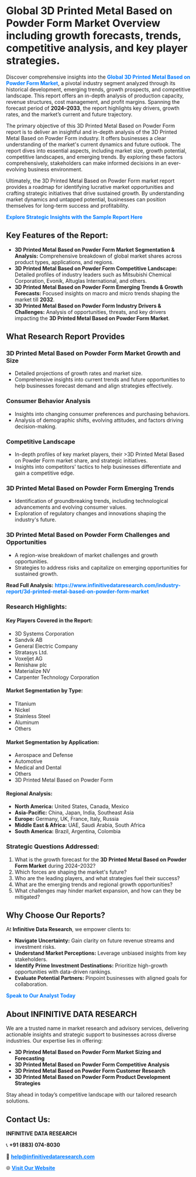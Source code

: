 <h1>Global 3D Printed Metal Based on Powder Form Market Overview including growth forecasts, trends, competitive analysis, and key player strategies.</h1>
<p>
Discover comprehensive insights into the 
<a href="https://www.infinitivedataresearch.com/industry-report/3d-printed-metal-based-on-powder-form-market" rel="dofollow" style="color: #007BFF; text-decoration: none;"><strong>Global 3D Printed Metal Based on Powder Form Market</strong></a>, a pivotal industry segment analyzed through its historical development, emerging trends, growth prospects, and competitive landscape. This report offers an in-depth analysis of production capacity, revenue structures, cost management, and profit margins. Spanning the forecast period of <strong>2024–2033</strong>, the report highlights key drivers, growth rates, and the market’s current and future trajectory.
</p>
<p>
The primary objective of this 3D Printed Metal Based on Powder Form report is to deliver an insightful and in-depth analysis of the 3D Printed Metal Based on Powder Form industry. It offers businesses a clear understanding of the market's current dynamics and future outlook. The report dives into essential aspects, including market size, growth potential, competitive landscapes, and emerging trends. By exploring these factors comprehensively, stakeholders can make informed decisions in an ever-evolving business environment.
</p>
<p>
Ultimately, the 3D Printed Metal Based on Powder Form market report provides a roadmap for identifying lucrative market opportunities and crafting strategic initiatives that drive sustained growth. By understanding market dynamics and untapped potential, businesses can position themselves for long-term success and profitability.
</p>
<p>
<a href="https://www.infinitivedataresearch.com/request-sample/reportId=102895" style="color: #007BFF; text-decoration: none;"><strong>Explore Strategic Insights with the Sample Report Here</strong></a>
</p>

<h2>Key Features of the Report:</h2>
<ul>
<li><strong>3D Printed Metal Based on Powder Form Market Segmentation & Analysis:</strong> Comprehensive breakdown of global market shares across product types, applications, and regions.</li>
<li><strong>3D Printed Metal Based on Powder Form Competitive Landscape:</strong> Detailed profiles of industry leaders such as Mitsubishi Chemical Corporation, Evonik, Altuglas International, and others.</li>
<li><strong>3D Printed Metal Based on Powder Form Emerging Trends & Growth Forecasts:</strong> Focused insights on macro and micro trends shaping the market till <strong>2032</strong>.</li>
<li><strong>3D Printed Metal Based on Powder Form Industry Drivers & Challenges:</strong> Analysis of opportunities, threats, and key drivers impacting the <strong>3D Printed Metal Based on Powder Form Market</strong>.</li>
</ul>

<h2>What Research Report Provides</h2>
<h3>3D Printed Metal Based on Powder Form Market Growth and Size</h3>
<ul>
<li>Detailed projections of growth rates and market size.</li>
<li>Comprehensive insights into current trends and future opportunities to help businesses forecast demand and align strategies effectively.</li>
</ul>

<h3>Consumer Behavior Analysis</h3>
<ul>
<li>Insights into changing consumer preferences and purchasing behaviors.</li>
<li>Analysis of demographic shifts, evolving attitudes, and factors driving decision-making.</li>
</ul>

<h3>Competitive Landscape</h3>
<ul>
<li>In-depth profiles of key market players, their >3D Printed Metal Based on Powder Form market share, and strategic initiatives.</li>
<li>Insights into competitors' tactics to help businesses differentiate and gain a competitive edge.</li>
</ul>

<h3>3D Printed Metal Based on Powder Form Emerging Trends</h3>
<ul>
<li>Identification of groundbreaking trends, including technological advancements and evolving consumer values.</li>
<li>Exploration of regulatory changes and innovations shaping the industry's future.</li>
</ul>

<h3>3D Printed Metal Based on Powder Form Challenges and Opportunities</h3>
<ul>
<li>A region-wise breakdown of market challenges and growth opportunities.</li>
<li>Strategies to address risks and capitalize on emerging opportunities for sustained growth.</li>
</ul>
<p><strong>Read Full Analysis:</strong> <a href="https://www.infinitivedataresearch.com/industry-report/3d-printed-metal-based-on-powder-form-market" rel="dofollow" style="color: #007BFF; text-decoration: none;"><strong>https://www.infinitivedataresearch.com/industry-report/3d-printed-metal-based-on-powder-form-market</strong></a></p>
<h3>Research Highlights:</h3>
<h4>Key Players Covered in the Report:</h4>
<ul><li>3D Systems Corporation</li><li>Sandvik AB</li><li>General Electric Company</li><li>Stratasys Ltd.</li><li>Voxeljet AG</li><li>Renishaw plc</li><li>Materialize NV</li><li>Carpenter Technology Corporation</li></ul>
<h4>Market Segmentation by Type:</h4>
<ul><li>Titanium</li><li>Nickel</li><li>Stainless Steel</li><li>Aluminum</li><li>Others</li></ul>
<h4>Market Segmentation by Application:</h4>
<ul><li>Aerospace and Defense</li><li>Automotive</li><li>Medical and Dental</li><li>Others</li><li>3D Printed Metal Based on Powder Form</li></ul>

<h4>Regional Analysis:</h4>
<ul>
<li><strong>North America:</strong> United States, Canada, Mexico</li>
<li><strong>Asia-Pacific:</strong> China, Japan, India, Southeast Asia</li>
<li><strong>Europe:</strong> Germany, UK, France, Italy, Russia</li>
<li><strong>Middle East & Africa:</strong> UAE, Saudi Arabia, South Africa</li>
<li><strong>South America:</strong> Brazil, Argentina, Colombia</li>
</ul>

<h3>Strategic Questions Addressed:</h3>
<ol>
<li>What is the growth forecast for the <strong>3D Printed Metal Based on Powder Form Market</strong> during 2024–2032?</li>
<li>Which forces are shaping the market's future?</li>
<li>Who are the leading players, and what strategies fuel their success?</li>
<li>What are the emerging trends and regional growth opportunities?</li>
<li>What challenges may hinder market expansion, and how can they be mitigated?</li>
</ol>

<h2>Why Choose Our Reports?</h2>
<p>At <strong>Infinitive Data Research</strong>, we empower clients to:</p>
<ul>
<li><strong>Navigate Uncertainty:</strong> Gain clarity on future revenue streams and investment risks.</li>
<li><strong>Understand Market Perceptions:</strong> Leverage unbiased insights from key stakeholders.</li>
<li><strong>Identify Prime Investment Destinations:</strong> Prioritize high-growth opportunities with data-driven rankings.</li>
<li><strong>Evaluate Potential Partners:</strong> Pinpoint businesses with aligned goals for collaboration.</li>
</ul>
<p><a href="https://www.infinitivedataresearch.com/industry-report/3d-printed-metal-based-on-powder-form-market" rel="dofollow" style="color: #007BFF; text-decoration: none;"><strong>Speak to Our Analyst Today</strong></a></p>

<h2>About INFINITIVE DATA RESEARCH</h2>
<p>We are a trusted name in market research and advisory services, delivering actionable insights and strategic support to businesses across diverse industries. Our expertise lies in offering:</p>
<ul>
<li><strong>3D Printed Metal Based on Powder Form Market Sizing and Forecasting</strong></li>
<li><strong>3D Printed Metal Based on Powder Form Competitive Analysis</strong></li>
<li><strong>3D Printed Metal Based on Powder Form Customer Research</strong></li>
<li><strong>3D Printed Metal Based on Powder Form Product Development Strategies</strong></li>
</ul>
<p>Stay ahead in today’s competitive landscape with our tailored research solutions.</p>

<h2>Contact Us:</h2>
<p><strong>INFINITIVE DATA RESEARCH</strong></p>
<p>📞 <strong>+91 (883) 074-8030</strong></p>
<p>📧 <strong><a href="mailto:help@infinitivedataresearch.com" style="color: #007BFF;">help@infinitivedataresearch.com</a></strong></p>
<p>🌐 <strong><a href="https://www.infinitivedataresearch.com" rel="dofollow" style="color: #007BFF;">Visit Our Website</a></strong></p>